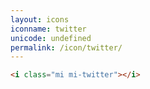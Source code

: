 ```yaml
---
layout: icons
iconname: twitter
unicode: undefined
permalink: /icon/twitter/
---
```


``` html
<i class="mi mi-twitter"></i>
```

